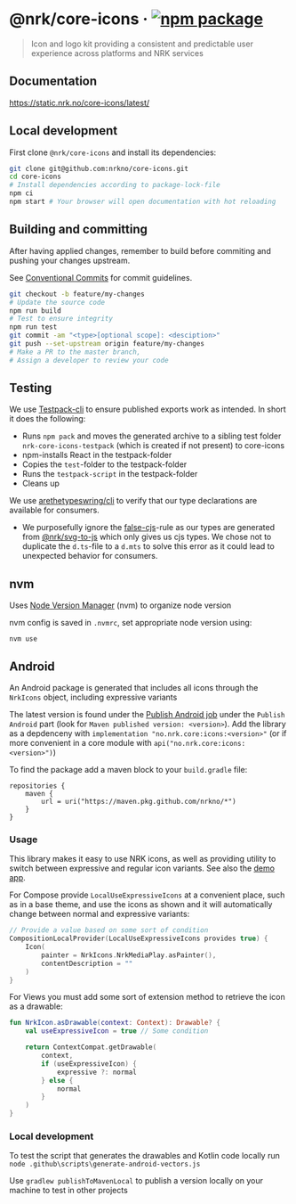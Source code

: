 # @nrk/core-icons &middot; [![npm package][npm-badge]][npm]

[npm-badge]: https://img.shields.io/npm/v/@nrk/core-icons.svg?style=flat-square
[npm]: https://www.npmjs.org/package/@nrk/core-icons

> Icon and logo kit providing a consistent and predictable user experience across platforms and NRK services

## Documentation

https://static.nrk.no/core-icons/latest/

## Local development

First clone `@nrk/core-icons` and install its dependencies:

```bash
git clone git@github.com:nrkno/core-icons.git
cd core-icons
# Install dependencies according to package-lock-file
npm ci
npm start # Your browser will open documentation with hot reloading
```

## Building and committing

After having applied changes, remember to build before commiting and pushing your changes upstream.

See [Conventional Commits](https://conventionalcommits.org) for commit guidelines.

```bash
git checkout -b feature/my-changes
# Update the source code
npm run build
# Test to ensure integrity
npm run test
git commit -am "<type>[optional scope]: <desciption>"
git push --set-upstream origin feature/my-changes
# Make a PR to the master branch,
# Assign a developer to review your code
```

## Testing

We use [Testpack-cli](https://github.com/qwertie/testpack) to ensure published exports work as intended. In short it does the following:

- Runs `npm pack` and moves the generated archive to a sibling test folder `nrk-core-icons-testpack` (which is created if not present) to core-icons
- npm-installs React in the testpack-folder
- Copies the `test`-folder to the testpack-folder
- Runs the `testpack-script` in the testpack-folder
- Cleans up

We use [arethetypeswring/cli](https://github.com/arethetypeswrong/arethetypeswrong.github.io/tree/main/packages/cli) to verify that our type declarations are available for consumers.

- We purposefully ignore the [false-cjs](https://github.com/arethetypeswrong/arethetypeswrong.github.io/blob/main/docs/problems/FalseCJS.md)-rule as our types are generated from [@nrk/svg-to-js](https://github.com/nrkno/svg-to-js) which only gives us cjs types. We chose not to duplicate the `d.ts`-file to a `d.mts` to solve this error as it could lead to unexpected behavior for consumers.

## nvm

Uses [Node Version Manager](https://github.com/nvm-sh/nvm/blob/master/README.md#intro) (nvm) to organize node version

nvm config is saved in `.nvmrc`, set appropriate node version using:

```shell
nvm use
```

## Android

An Android package is generated that includes all icons through the `NrkIcons` object, including expressive variants

The latest version is found under the [Publish Android job](https://github.com/nrkno/core-icons/actions/workflows/publish-android.yml) under the `Publish Android` part (look for `Maven published version: <version>`). Add the library as a depdenceny with `implementation "no.nrk.core:icons:<version>"` (or if more convenient in a core module with `api("no.nrk.core:icons:<version>")`)

To find the package add a maven block to your `build.gradle` file:

```
repositories {
    maven {
        url = uri("https://maven.pkg.github.com/nrkno/*")
    }
}
```

### Usage

This library makes it easy to use NRK icons, as well as providing utility to switch between expressive and regular icon variants. See also the [demo app](/android/app/src/main/kotlin/no/nrk/core/icons/MainActivity.kt).

For Compose provide `LocalUseExpressiveIcons` at a convenient place, such as in a base theme, and use the icons as shown and it will automatically change between normal and expressive variants:

```kotlin
// Provide a value based on some sort of condition
CompositionLocalProvider(LocalUseExpressiveIcons provides true) {
    Icon(
        painter = NrkIcons.NrkMediaPlay.asPainter(),
        contentDescription = ""
    )
}
```

For Views you must add some sort of extension method to retrieve the icon as a drawable:
```kotlin
fun NrkIcon.asDrawable(context: Context): Drawable? {
    val useExpressiveIcon = true // Some condition

    return ContextCompat.getDrawable(
        context,
        if (useExpressiveIcon) {
            expressive ?: normal
        } else {
            normal
        }
    )
}
```

### Local development

To test the script that generates the drawables and Kotlin code locally run `node .github\scripts\generate-android-vectors.js`

Use `gradlew publishToMavenLocal` to publish a version locally on your machine to test in other projects
